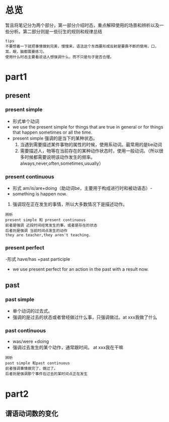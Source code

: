 # 总览
暂且将笔记分为两个部分，第一部分介绍时态，重点解释使用的场景和辨析以及一些分析。第二部分则是一些衍生的规则和规律总结
```
tips
不要想着一下就把事情做到完美，慢慢来，语法这个东西要形成反射是要靠不断的使用，口，耳，眼，脑都需要练习。
使用什么时态主要看说话人想强调什么，而不只是句子是否合理。
```
# part1
## present
### present simple 
- 形式单个动词
- we use the present simple for things that are true in general or for things that happen sometimes or all the time.
- present simple 强调的是当下的某种状态。
  1. 当遇到需要描述某件事物的属性的时候，使用系动词。最常用的是be动词
  1. 需要描述人，物等在当前存在的某种动作状态时，使用一般动词。（所以很多时候都需要说明该动作发生的频率。always,never,often,sometimes,usually）
  

### present continuous
- 形式 am/is/are+doing（助动词be，主要用于构成进行时和被动语态）-
-  something is happen now.
  1. 强调现在正在发生的事情，所以大多数情况下是描述动作。


```
辨析
present simple 和 present continuous
前者是强调 近段时间经常发生的事，或者是存在的状态
后者则是强调 当前时间点发生的动作
they are teacher,they aren't teaching.
```

 ### present perfect
-形式 have/has +past participle
- we use present perfect for an action in the past with a result now.
  




## past
### past simple
- 单个动词的过去式。
- 强调的是过去的状态或者曾经做过什么事，只强调做过。at xxx我做了什么


### past continuous
- was/were +doing
- 强调过去发生的某个动作，通常跟时间。 at xxx我在干嘛
```
辨析
past simple 和past continuous
前者强调事情做完了，做过了。
后者则是强调那个事件在过去的某时间点正在发生
```


# part2

## 谓语动词数的变化
















